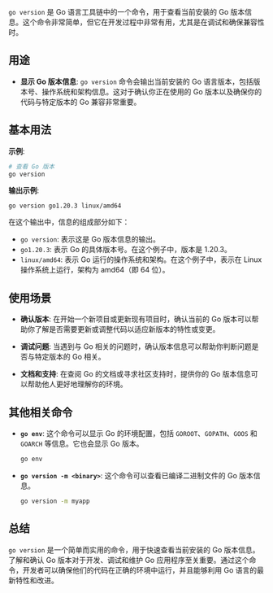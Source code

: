 `go version` 是 Go 语言工具链中的一个命令，用于查看当前安装的 Go 版本信息。这个命令非常简单，但它在开发过程中非常有用，尤其是在调试和确保兼容性时。

## 用途

- **显示 Go 版本信息**: `go version` 命令会输出当前安装的 Go 语言版本，包括版本号、操作系统和架构信息。这对于确认你正在使用的 Go 版本以及确保你的代码与特定版本的 Go 兼容非常重要。

## 基本用法

**示例**:

```bash
# 查看 Go 版本
go version
```

**输出示例**:

```plaintext
go version go1.20.3 linux/amd64
```

在这个输出中，信息的组成部分如下：

- `go version`: 表示这是 Go 版本信息的输出。
- `go1.20.3`: 表示 Go 的具体版本号。在这个例子中，版本是 1.20.3。
- `linux/amd64`: 表示 Go 运行的操作系统和架构。在这个例子中，表示在 Linux 操作系统上运行，架构为 amd64（即 64 位）。

## 使用场景

- **确认版本**: 在开始一个新项目或更新现有项目时，确认当前的 Go 版本可以帮助你了解是否需要更新或调整代码以适应新版本的特性或变更。

- **调试问题**: 当遇到与 Go 相关的问题时，确认版本信息可以帮助你判断问题是否与特定版本的 Go 相关。

- **文档和支持**: 在查阅 Go 的文档或寻求社区支持时，提供你的 Go 版本信息可以帮助他人更好地理解你的环境。

## 其他相关命令

- **`go env`**: 这个命令可以显示 Go 的环境配置，包括 `GOROOT`、`GOPATH`、`GOOS` 和 `GOARCH` 等信息。它也会显示 Go 版本。

  ```bash
  go env
  ```

- **`go version -m <binary>`**: 这个命令可以查看已编译二进制文件的 Go 版本信息。

  ```bash
  go version -m myapp
  ```

## 总结

`go version` 是一个简单而实用的命令，用于快速查看当前安装的 Go 版本信息。了解和确认 Go 版本对于开发、调试和维护 Go 应用程序至关重要。通过这个命令，开发者可以确保他们的代码在正确的环境中运行，并且能够利用 Go 语言的最新特性和改进。